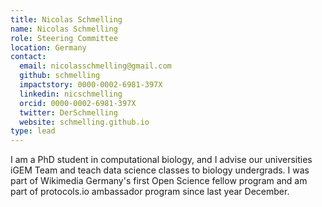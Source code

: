 ```yaml
---
title: Nicolas Schmelling
name: Nicolas Schmelling
role: Steering Committee
location: Germany
contact:
  email: nicolasschmelling@gmail.com
  github: schmelling
  impactstory: 0000-0002-6981-397X
  linkedin: nicschmelling
  orcid: 0000-0002-6981-397X
  twitter: DerSchmelling
  website: schmelling.github.io
type: lead
---
```


I am a PhD student in computational biology, and I advise our universities iGEM Team and teach data science classes to biology undergrads. I was part of Wikimedia Germany's first Open Science fellow program and am part of protocols.io ambassador program since last year December.   
